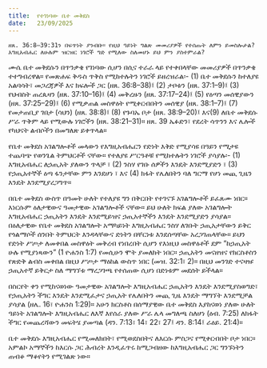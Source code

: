 ```yaml
---
title:  የተገነባው ቤተ መቅደስ
date:   23/09/2025
---
```


`ዘጸ. 36:8–39:31ን በፍጥነት ያንብቡ። የዚህ ዓይነት ግልጽ መመሪያዎች የተሰጡት ለምን ይመስሎታል? እግዚአብሔር ለሁሉም ዝርዝር ነገሮች ግድ የሚለው ስለመሆኑ ይህ ምን ያስተምራል?`

ሙሴ ቤተ መቅደሱን በጥንቃቄ የገነባው ሲሆን በሲና ተራራ ላይ የተቀበላቸው መመሪያዎች በጥንቃቄ ተተግብረዋል። የመጽሐፍ ቅዱስ ጥቅስ የሚከተሉትን ነገሮች ይዘረዝራል፡- (1) ቤተ መቅደሱን ከተለያዩ አልባሳት፣ መጋረጃዎች እና ክፍሎች ጋር (ዘጸ. 36:8–38)፤ (2) ታቦቱን (ዘጸ. 37:1–9)፤ (3) የህብስት ጠረጴዛን (ዘጸ. 37:10–16)፤ (4) መቅረዙን (ዘጸ. 37:17–24)፤ (5) የዕጣን መሰዊያውን (ዘጸ. 37:25–29)፤ (6) የሚቃጠል መስዋዕት የሚቀርብበትን መሰዊያ (ዘጸ. 38:1–7)፤ (7) የመታጠቢያ ገበታ (ሳህን) (ዘጸ. 38:8)፤ (8) የጉባኤ ቦታ (ዘጸ. 38:9–20)፤ እና(9) ለቤተ መቅደሱ ሥራ ጥቅም ላይ የሚውሉ ነገሮችን (ዘጸ. 38:21–31)። ዘጸ. 39 ኤፉድን፣ የደረት ሳጥንን እና ሌሎች የካህናት ልብሶችን በመግለጽ ይቀጥላል።

የቤተ መቅደስ አገልግሎቶች መላውን የእግዚአብሔርን የድነት እቅድ የሚያሳዩ በዓይን የሚታዩ ተጨባጭ የወንጌል ትምህርቶች ናቸው። የተለያዩ ሥርዓቶቹ የሚከተሉትን ነገሮች ያሳያሉ፡- (1) እግዚአብሔር ለኃጢአት ያለውን ጥላቻ ፣ (2) ንስሃ የገቡ ሰዎችን እንዴት እንደሚያድን ፣ (3) የኃጢአተኞች ዕጣ ፋንታቸው ምን እንደሆነ ፣ እና (4) ክፋት የሌለበትን ባለ ግርማ የሆነ መጪ ጊዜን እንዴት እንደሚያረጋግጥ።

በቤተ መቅደስ ውስጥ በዓመት ሁለት የተለያዩ ግን በቅርበት የተገናኙ አገልግሎቶች ይፈጸሙ ነበር። እነርሱም ዕለታዊውና ዓመታዊው አገልግሎቶች ናቸው። ይህ ሁለት ክፍል ያለው አገልግሎት እግዚአብሔር ኃጢአትን እንዴት እንደሚይዝና ኃጢአተኞችን እንዴት እንደሚያድን ያሳያል። በዕለታዊው የቤተ መቅደስ አገልግሎት አማካይነት እግዚአብሔር ንስሃ ለገቡት ኃጢአታቸውን ይቅር የጎልማሶች ሰንበት ትምህርት እንዳላቸውና ድነትን በቸርነቱ እንደሰጣቸው አረጋገጠላቸው። ይህን የድነት ሥጦታ ለመቀበል መስዋዕት መቅረብ የነበረበት ሲሆን የእነዚህ መስዋዕቶች ደም “ከኃጢአት ሁሉ የሚያነጻውን” (1 ዮሐንስ 1:7) የመሲሁን ሞት ያመለክት ነበር። ኃጢአትን መናዘዝና የክርስቶስን የጽድቅ ልብስ መቀበል በዚህ ሥጦታ ማዕከል ውስጥ ነበር (መዝ. 32:1፣ 2)። በዚህ መንገድ ተናዛዡ ኃጢአተኛ ይቅርታ ስለ ማግኘቱ ማረጋገጫ የተሰጠው ሲሆነ በድነቱም መደሰት ይችላል።

በስርየት ቀን የሚከናወነው ዓመታዊው አገልግሎት እግዚአብሔር ኃጢአትን እንዴት እንደሚያስወግድ፣ የኃጢአትን ችግር እንዴት እንደሚፈታና ኃጢአት የሌለበትን መጪ ጊዜ እንዴት ማግኘት እንደሚቻል ያሳያል (ዘሌ. 16፣ ዮሐንስ 1:29)። አሁን ክርስቶስ በሰማያዊው ቤተ መቅደስ እያከናወነ ያለው ሁለት ዓይነት አገልግሎት እግዚአብሔር ለእኛ እየሰራ ያለው ሥራ ሌላ መግለጫ ስለሆነ (ዕብ. 7:25) ለክፋት ችግር የመጨረሻውን መፍትሄ ያመጣል (ዳን. 7:13፣ 14፣ 22፣ 27፤ ዳን. 8:14፤ ራዕይ. 21:4)።

ቤተ መቅደሱ እግዚአብሔር የሚመለክበት፣ የሚወደስበትና ለእርሱ ምስጋና የሚቀርብበት ቦታ ነበር። አምልኮ አማኞችን ከእርሱ ጋር ሕብረት እንዲፈጥሩ ከሚጋብዘው ከእግዚአብሔር ጋር ግንኙነትን ጠብቆ ማቆየትን የሚገልጽ ነው።